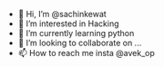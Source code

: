 - 👋 Hi, I’m @sachinkewat
- 👀 I’m interested in Hacking
- 🌱 I’m currently learning python
- 💞️ I’m looking to collaborate on ...
- 📫 How to reach me insta @avek_op

<!---
sachinkewat/sachinkewat is a ✨ special ✨ repository because its `README.md` (this file) appears on your GitHub profile.
You can click the Preview link to take a look at your changes.
--->
